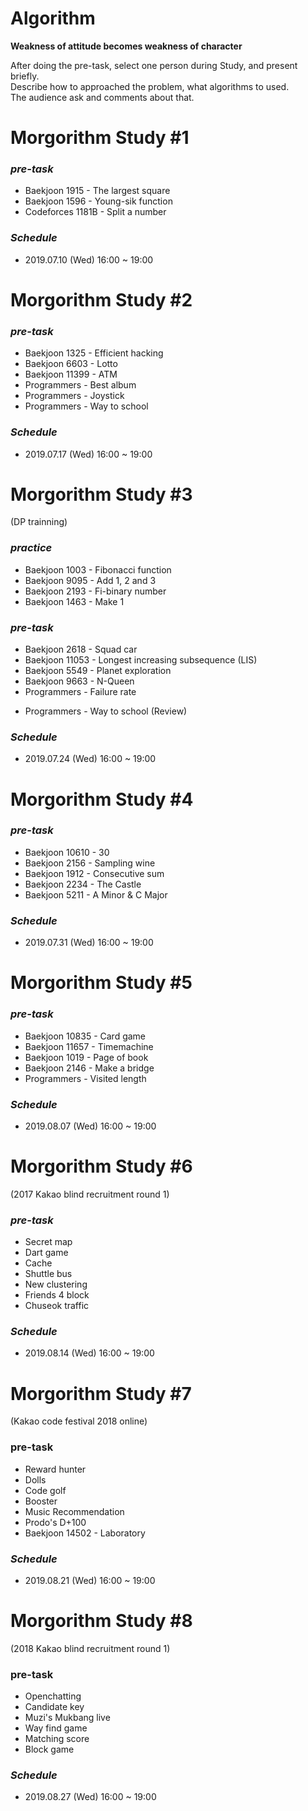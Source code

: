 <!-- Header Start -->
# Algorithm  
**Weakness of attitude becomes weakness of character**

After doing the pre-task, select one person during Study, and present briefly.  
Describe how to approached the problem, what algorithms to used.  
The audience ask and comments about that.
<!-- Header End -->

<!-- Week 1 Start -->
# Morgorithm Study #1 <!-- Week's Number -->
<!-- sub-title : 필요하다면 부제목이 추가될 수 있음 -->
### *pre-task* <!-- 사전에 주어진 과제, 경우에 따라 전부, 혹은 일부를 풀어오도록 요구 -->
<!-- 문제 작성 형식 :
  + (문제 출처) (문제 번호) - (문제 이름)
  + (문제 출처) (문제 번호) - (문제 이름)
  + (문제 출처) (문제 번호) - (문제 이름)
                . . .
문제 테마가 명확한 경우(코딩테스트, 대회 등), 문제 이름만 작성 -->
  + Baekjoon 1915 - The largest square
  + Baekjoon 1596 - Young-sik function
  + Codeforces 1181B - Split a number

### *Schedule*
<!-- 스케줄
  + YYYY.MM.DD (EEE) hh:mm ~ hh:mm
  수행 예정인 시간을 미리 기록하되, 예정에서 벗어나 진행하게 되었다면 수정 -->
  + 2019.07.10 (Wed) 16:00 ~ 19:00
<!-- Week 1 End -->

<!-- Week 2 Start -->
# Morgorithm Study #2
### *pre-task*
  + Baekjoon 1325 - Efficient hacking
  + Baekjoon 6603 - Lotto
  + Baekjoon 11399 - ATM
  + Programmers - Best album
  + Programmers - Joystick
  + Programmers - Way to school

### *Schedule*
  + 2019.07.17 (Wed) 16:00 ~ 19:00
<!-- Week 2 End -->

<!-- Week 3 Start -->
# Morgorithm Study #3
(DP trainning)
### *practice*
  + Baekjoon 1003 - Fibonacci function
  + Baekjoon 9095 - Add 1, 2 and 3
  + Baekjoon 2193 - Fi-binary number
  + Baekjoon 1463 - Make 1
### *pre-task*
  + Baekjoon 2618 - Squad car
  + Baekjoon 11053 - Longest increasing subsequence (LIS)
  + Baekjoon 5549 - Planet exploration
  + Baekjoon 9663 - N-Queen
  + Programmers - Failure rate
  - Programmers - Way to school (Review)

### *Schedule*  
  + 2019.07.24 (Wed) 16:00 ~ 19:00
<!-- Week 3 End -->

<!-- Week 4 Start -->
# Morgorithm Study #4
### *pre-task*
  + Baekjoon 10610 - 30
  + Baekjoon 2156 - Sampling wine
  + Baekjoon 1912 - Consecutive sum
  + Baekjoon 2234 - The Castle
  + Baekjoon 5211 - A Minor & C Major

### *Schedule*  
  + 2019.07.31 (Wed) 16:00 ~ 19:00
<!-- Week 4 End -->

<!-- Week 5 Start -->
# Morgorithm Study #5
### *pre-task*
  + Baekjoon 10835 - Card game
  + Baekjoon 11657 -  Timemachine
  + Baekjoon 1019 - Page of book
  + Baekjoon 2146 - Make a bridge
  + Programmers - Visited length

### *Schedule*  
  + 2019.08.07 (Wed) 16:00 ~ 19:00
<!-- Week 5 End -->

<!-- Week 6 Start -->
# Morgorithm Study #6
(2017 Kakao blind recruitment round 1)
### *pre-task*
  + Secret map
  + Dart game
  + Cache
  + Shuttle bus
  + New clustering
  + Friends 4 block
  + Chuseok traffic

### *Schedule*  
  + 2019.08.14 (Wed) 16:00 ~ 19:00
<!-- Week 6 End -->

<!-- Week 7 Start -->
# Morgorithm Study #7
(Kakao code festival 2018 online)
### pre-task
  + Reward hunter
  + Dolls
  + Code golf
  + Booster
  + Music Recommendation
  + Prodo's D+100
  + Baekjoon 14502 - Laboratory

### *Schedule*  
  + 2019.08.21 (Wed) 16:00 ~ 19:00
<!-- Week 7 End -->

<!-- Week 8 Start -->
# Morgorithm Study #8
(2018 Kakao blind recruitment round 1)
### pre-task
  + Openchatting
  + Candidate key
  + Muzi's Mukbang live
  + Way find game
  + Matching score
  + Block game

### *Schedule*  
  + 2019.08.27 (Wed) 16:00 ~ 19:00
  
<!-- 이후 일정은 여러 사정으로 비정기적으로 진행하고, 소스를 업로드하지 않았음 -->
